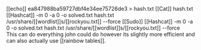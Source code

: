 [[echo]] ea847988ba59727dbf4e34ee75726de3 > hash.txt
[[Cat]] hash.txt 
[[Hashcat]] -m 0 -a 0 -o solved.txt hash.txt /usr/share/[[wordlist]]s/[[rockyou.txt]] --force
[[Sudo]] [[Hashcat]] -m 0 -a 0 -o solved.txt hash.txt /usr/share/[[wordlist]]s/[[rockyou.txt]] --force
\
This can do everything john could do however its slightly more efficient and can also actually use [[rainbow tables]].
